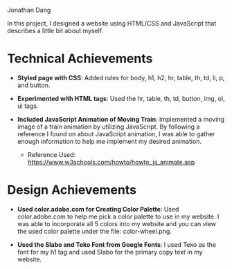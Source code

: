 Jonathan Dang <insert glitch url>

In this project, I designed a website using HTML/CSS and JavaScript that describes a little bit about myself.

# Technical Achievements
- **Styled page with CSS**: Added rules for body, h1, h2, hr, table, th, td, li, p, and button.

- **Experimented with HTML tags**: Used the hr, table, th, td, button, img, ol, ul tags.

- **Included JavaScript Animation of Moving Train**: Implemented a moving image of a train animation by utilizing JavaScript. By following a reference I found on about JavaScript animation, I was able to gather enough information to help me implement my desired animation. 
    - Reference Used: https://www.w3schools.com/howto/howto_js_animate.asp 

# Design Achievements
- **Used color.adobe.com for Creating Color Palette**: Used color.adobe.com to help me pick a color palette to use in my website. I was able to incorporate all 5 colors into my website and you can view the used color palette under the file: color-wheel.png.

- **Used the Slabo and Teko Font from Google Fonts**: I used Teko as the font for my h1 tag and used Slabo for the primary copy text in my website.



